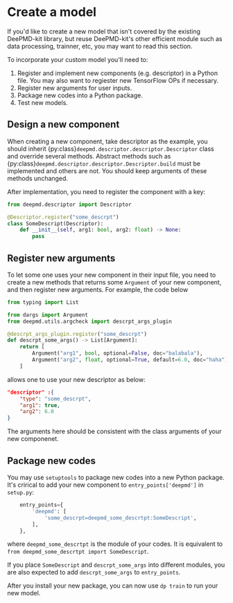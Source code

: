 # Create a model

If you'd like to create a new model that isn't covered by the existing DeePMD-kit library, but reuse DeePMD-kit's other efficient module such as data processing, trainner, etc, you may want to read this section.

To incorporate your custom model you'll need to:
1. Register and implement new components (e.g. descriptor) in a Python file. You may also want to regiester new TensorFlow OPs if necessary.
2. Register new arguments for user inputs.
3. Package new codes into a Python package.
4. Test new models.

## Design a new component

When creating a new component, take descriptor as the example, you should inherit {py:class}`deepmd.descriptor.descriptor.Descriptor` class and override several methods. Abstract methods such as {py:class}`deepmd.descriptor.descriptor.Descriptor.build` must be implemented and others are not. You should keep arguments of these methods unchanged.

After implementation, you need to register the component with a key:
```py
from deepmd.descriptor import Descriptor

@Descriptor.register("some_descrpt")
class SomeDescript(Descriptor):
    def __init__(self, arg1: bool, arg2: float) -> None:
        pass
```

## Register new arguments

To let some one uses your new component in their input file, you need to create a new methods that returns some `Argument` of your new component, and then register new arguments. For example, the code below

```py
from typing import List

from dargs import Argument
from deepmd.utils.argcheck import descrpt_args_plugin

@descrpt_args_plugin.register("some_descrpt")
def descrpt_some_args() -> List[Argument]:
    return [
        Argument("arg1", bool, optional=False, doc="balabala"),
        Argument("arg2", float, optional=True, default=6.0, doc="haha"),
    ]
```

allows one to use your new descriptor as below:

```json
"descriptor" :{
    "type": "some_descrpt",
    "arg1": true,
    "arg2": 6.0
}
```

The arguments here should be consistent with the class arguments of your new componenet.

## Package new codes

You may use `setuptools` to package new codes into a new Python package. It's crirical to add your new component to `entry_points['deepmd']` in `setup.py`:

```py
    entry_points={
        'deepmd': [
            'some_descrpt=deepmd_some_descrtpt:SomeDescript',
        ],
    },
```

where `deepmd_some_descrtpt` is the module of your codes. It is equivalent to `from deepmd_some_descrtpt import SomeDescript`.

If you place `SomeDescript` and `descrpt_some_args` into different modules, you are also expected to add `descrpt_some_args` to `entry_points`.

After you install your new package, you can now use `dp train` to run your new model.
